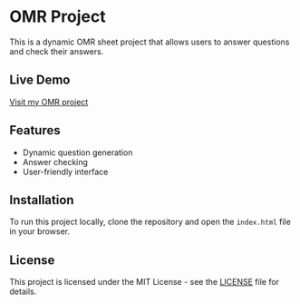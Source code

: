 # OMR Project

This is a dynamic OMR sheet project that allows users to answer questions and check their answers.

## Live Demo

[Visit my OMR project](https://sudipdas1808011.github.io/OMR/)

## Features

- Dynamic question generation
- Answer checking
- User-friendly interface

## Installation

To run this project locally, clone the repository and open the `index.html` file in your browser.

## License

This project is licensed under the MIT License - see the [LICENSE](LICENSE) file for details.

